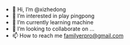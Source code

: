 - 👋 Hi, I’m @xizhedong
- 👀 I’m interested in play pingpong
- 🌱 I’m currently learning machine
- 💞️ I’m looking to collaborate on ...
- 📫 How to reach me familyerpro@gmail.com
<!---
xizhedong/xizhedong is a ✨ special ✨ repository because its `README.md` (this file) appears on your GitHub profile.
You can click the Preview link to take a look at your changes.
--->
